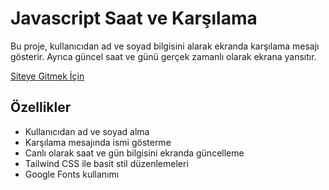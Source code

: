 # Javascript Saat ve Karşılama

Bu proje, kullanıcıdan ad ve soyad bilgisini alarak ekranda karşılama mesajı gösterir. Ayrıca güncel saat ve günü gerçek zamanlı olarak ekrana yansıtır.  

[Siteye Gitmek İçin](https://eraykiyici.github.io/js-clock/)


## Özellikler
- Kullanıcıdan ad ve soyad alma  
- Karşılama mesajında ismi gösterme  
- Canlı olarak saat ve gün bilgisini ekranda güncelleme  
- Tailwind CSS ile basit stil düzenlemeleri  
- Google Fonts kullanımı   
